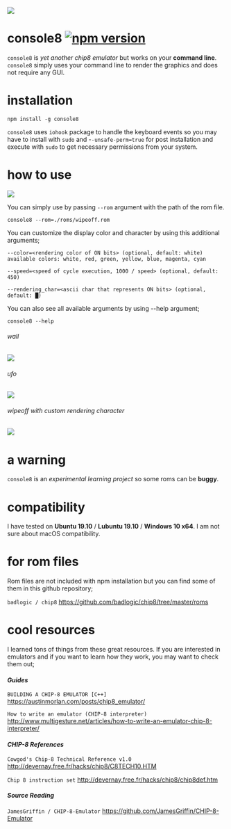 ![](https://raw.githubusercontent.com/obsfx/console8/master/media/logo.png)

# console8 [![npm version](https://badge.fury.io/js/console8.svg)](https://badge.fury.io/js/console8)

`console8` is *yet another chip8 emulator* but works on your **command line**. `console8` simply uses your command line to render the graphics and does not require any GUI. 



# installation

```
npm install -g console8
```

`console8` uses `iohook` package to handle the keyboard events so you may have to install with `sudo` and -`-unsafe-perm=true` for post installation and execute with `sudo` to get necessary permissions from your system.

# how to use

![](https://raw.githubusercontent.com/obsfx/console8/master/media/1.gif)

You can simply use by passing `--rom` argument with the path of the rom file.

```
console8 --rom=./roms/wipeoff.rom
```

You can customize the display color and character by using this additional arguments;

```
--color=<rendering color of ON bits> (optional, default: white)
available colors: white, red, green, yellow, blue, magenta, cyan

--speed=<speed of cycle execution, 1000 / speed> (optional, default: 450)

--rendering_char=<ascii char that represents ON bits> (optional, default: █)
```

You can also see all available arguments by using --help argument;

```
console8 --help
```



###### wall

![](https://raw.githubusercontent.com/obsfx/console8/master/media/2.gif)

###### ufo

![](https://raw.githubusercontent.com/obsfx/console8/master/media/3.gif)

###### wipeoff with custom rendering character

![](https://raw.githubusercontent.com/obsfx/console8/master/media/4.gif)



# a warning

`console8` is an *experimental learning project* so some roms can be **buggy**.



# compatibility

I have tested on **Ubuntu 19.10** / **Lubuntu 19.10** / **Windows 10 x64**. I am not sure about macOS compatibility.



# for rom files

Rom files are not included with npm installation but you can find some of them in this github repository;

`badlogic / chip8`  https://github.com/badlogic/chip8/tree/master/roms



# cool resources

I learned tons of things from these great resources. If you are interested in emulators and if you want to learn how they work, you may want to check them out;



#### *Guides*

`BUILDING A CHIP-8 EMULATOR [C++] `https://austinmorlan.com/posts/chip8_emulator/

`How to write an emulator (CHIP-8 interpreter)` http://www.multigesture.net/articles/how-to-write-an-emulator-chip-8-interpreter/



#### *CHIP-8 References*

`Cowgod's Chip-8 Technical Reference v1.0` http://devernay.free.fr/hacks/chip8/C8TECH10.HTM

`Chip 8 instruction set` http://devernay.free.fr/hacks/chip8/chip8def.htm



#### *Source Reading*

`JamesGriffin / CHIP-8-Emulator` https://github.com/JamesGriffin/CHIP-8-Emulator
